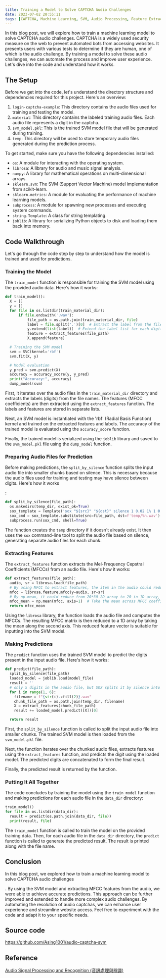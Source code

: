 ```yaml
---
title: Training a Model to Solve CAPTCHA Audio Challenges
date: 2023-07-02 20:55:11
tags: [CAPTCHA, Machine Learning, SVM, Audio Processing, Feature Extraction, Automation, User Experience, Web Security, Data Science, Python Programming]
---
```


In this blog post, we will explore how to train a machine learning model to solve CAPTCHA audio challenges. CAPTCHA is a widely used security measure on the web to prevent automated bots from accessing websites. It presents users with various tests to determine if they are human, one of which is the audio challenge. By training a model to solve these audio challenges, we can automate the process and improve user experience. Let's dive into the code and understand how it works.

## The Setup

Before we get into the code, let's understand the directory structure and dependencies required for this project. Here's an overview:

1. `login-captcha-example`: This directory contains the audio files used for training and testing the model.
2. `material`: This directory contains the labeled training audio files. Each audio file represents a digit in the captcha.
3. `svm_model.pkl`: This is the trained SVM model file that will be generated during training.
4. `temp`: This directory will be used to store temporary audio files generated during the prediction process.

To get started, make sure you have the following dependencies installed:
- `os`: A module for interacting with the operating system.
- `librosa`: A library for audio and music signal analysis.
- `numpy`: A library for mathematical operations on multi-dimensional arrays.
- `sklearn.svm`: The SVM (Support Vector Machine) model implementation from scikit-learn.
- `sklearn.metrics`: A module for evaluating the performance of machine learning models.
- `subprocess`: A module for spawning new processes and executing system commands.
- `string.Template`: A class for string templating.
- `joblib`: A library for serializing Python objects to disk and loading them back into memory.

## Code Walkthrough
<!-- more -->

Let's go through the code step by step to understand how the model is trained and used for predictions.

### Training the Model

The `train_model` function is responsible for training the SVM model using the provided audio data. Here's how it works:

```python
def train_model():
  X = []
  y = []
  for file in os.listdir(train_material_dir):
      if file.endswith('.wav'):
          file_path = os.path.join(train_material_dir, file)
          label = file.split('.')[0]  # Extract the label from the file name
          y.extend(list(label))  # Extend the label list for each digit
          feature = extract_features(file_path)
          X.append(feature)

  # Training the SVM model
  svm = SVC(kernel='rbf')
  svm.fit(X, y)

  # Model evaluation
  y_pred = svm.predict(X)
  accuracy = accuracy_score(y, y_pred)
  print("Accuracy:", accuracy)
  dump_model(svm)
```

First, it iterates over the audio files in the `train_material_dir` directory and extracts the labels (digits) from the file names. The features (MFCC coefficients) are then extracted using the `extract_features` function. The labels and features are stored in separate lists.

Next, an SVM model is instantiated with the 'rbf' (Radial Basis Function) kernel and trained on the extracted features and labels. The accuracy of the trained model is evaluated using the `accuracy_score` function.

Finally, the trained model is serialized using the `joblib` library and saved to the `svm_model.pkl` file using the `dump_model` function.

### Preparing Audio Files for Prediction

Before making predictions, the `split_by_silence` function splits the input audio file into smaller chunks based on silence. This is necessary because the audio files used for training and testing may have silence between digits. Here's how it works

:

```python
def split_by_silence(file_path):
  os.makedirs(temp_dir, exist_ok=True)
  sox_template = Template('sox "${src}" "${dst}" silence 1 0.02 1% 1 0.02 1% : newfile : restart')
  sox_cmd = sox_template.substitute(src=file_path, dst=f'temp/%n.wav')
  subprocess.run(sox_cmd, shell=True)
```

The function creates the `temp` directory if it doesn't already exist. It then uses the `sox` command-line tool to split the audio file based on silence, generating separate audio files for each chunk.

### Extracting Features

The `extract_features` function extracts the Mel-Frequency Cepstral Coefficients (MFCCs) from an audio file. Here's how it works:

```python
def extract_features(file_path):
  audio, sr = librosa.load(file_path)
  # By using MFCC to extract features, the item in the audio could reduce from 5000+ to 20*30 2D array
  mfcc = librosa.feature.mfcc(y=audio, sr=sr)
  # By np.mean, it could reduce from 20*30 2D array to 20 in 1D array, which could be used as the input of SVM
  mfcc_mean = np.mean(mfcc, axis=1)  # Take the mean across MFCC coefficients
  return mfcc_mean
```

Using the `librosa` library, the function loads the audio file and computes the MFCCs. The resulting MFCC matrix is then reduced to a 1D array by taking the mean along the second axis. This reduced feature vector is suitable for inputting into the SVM model.

### Making Predictions

The `predict` function uses the trained SVM model to predict the digits present in the input audio file. Here's how it works:

```python
def predict(file_path):
  split_by_silence(file_path)
  loaded_model = joblib.load(model_file)
  result = ''
  # only 5 digits in the audio file, but SOX splits it by silence into 6 files
  for i in range(1, 6):
    filename = f"{str(i).zfill(2)}.wav"
    chunk_file_path = os.path.join(temp_dir, filename)
    X = extract_features(chunk_file_path)
    result += loaded_model.predict([X])[0]

  return result
```

First, the `split_by_silence` function is called to split the input audio file into smaller chunks. The trained SVM model is then loaded from the `svm_model.pkl` file.

Next, the function iterates over the chunked audio files, extracts features using the `extract_features` function, and predicts the digit using the loaded model. The predicted digits are concatenated to form the final result.

Finally, the predicted result is returned by the function.

### Putting It All Together

The code concludes by training the model using the `train_model` function and making predictions for each audio file in the `data_dir` directory:

```python
train_model()
for file in os.listdir(data_dir):
  result = predict(os.path.join(data_dir, file))
  print(result, file)
```

The `train_model` function is called to train the model on the provided training data. Then, for each audio file in the `data_dir` directory, the `predict` function is called to generate the predicted result. The result is printed along with the file name.

## Conclusion

In this blog post, we explored how to train a machine learning model to solve CAPTCHA audio challenges

. By using the SVM model and extracting MFCC features from the audio, we were able to achieve accurate predictions. This approach can be further improved and extended to handle more complex audio challenges. By automating the resolution of audio captchas, we can enhance user experience and streamline website access. Feel free to experiment with the code and adapt it to your specific needs.

## Source code

https://github.com/Asing1001/audio-captcha-svm

## Reference

[Audio Signal Processing and Recognition (音訊處理與辨識)](http://mirlab.org/jang/books/audiosignalprocessing/)
